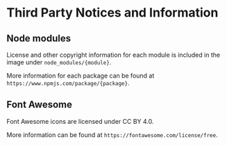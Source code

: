 # Third Party Notices and Information

## Node modules

License and other copyright information for each module is included in the image under `node_modules/{module}`.

More information for each package can be found at `https://www.npmjs.com/package/{package}`.

## Font Awesome

Font Awesome icons are licensed under CC BY 4.0.

More information can be found at `https://fontawesome.com/license/free`.
